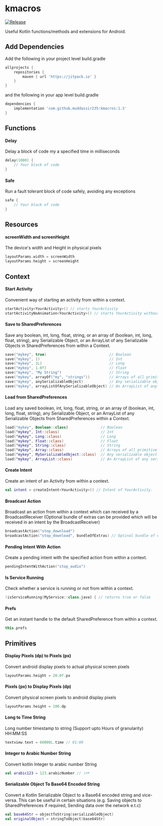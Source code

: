 # kmacros
[![Release](https://jitpack.io/v/muddassir235/kmacros.svg?style=flat-square)](https://jitpack.io/#muddassir235/kmacros/)

Useful Kotlin functions/methods and extensions for Android.

## Add Dependencies
Add the following in your project level build.gradle
```groovy
allprojects {
    repositories {
        maven { url 'https://jitpack.io' }
    }
}
```
and the following in your app level build.gradle
```groovy
dependencies {
    implementation 'com.github.muddassir235:kmacros:1.3'
}
```

## Functions
#### Delay
Delay a block of code my a specified time in milliseconds
```kotlin
delay(1000) {
    // Your block of code
}
```
#### Safe
Run a fault tolerant block of code safely, avoiding any exceptions
```kotlin
safe {
    // Your block of code
}
```

## Resources
#### screenWidth and screenHeight
The device's width and Height in physical pixels

```kotlin
layoutParams.width = screenWidth
layoutParams.height = screenHeight
```

## Context
#### Start Activity
Convenient way of starting an activity from within a context.
```kotlin
startActivity<YourActivity>() // starts YourActivity
startActivityNoAnimation<YourActivity>() // starts YourActivity without any animations.
```

#### Save to SharedPreferences
Save any boolean, int, long, float, string, or an array of (boolean, int, long, float, string), any Serializable Object, or an ArrayList of any Serializable Objects in SharedPreferences from within a Context.
```kotlin
save("mykey", true)                             // Boolean
save("mykey", 1)                                // Int
save("mykey", 1L)                               // Long
save("mykey", 1.0f)                             // Float
save("mykey", "My String")                      // String
save("mykey", arrayOf("my", "strings"))         // Arrays of all primitive types are also supported
save("mykey", anySerializableObject)            // Any serializable object can also be saved.
save("mykey", arrayListOfAnySerializableObject) // An ArrayList of any serializable object can also be saved.
```
#### Load from SharedPreferences
Load any saved boolean, int, long, float, string, or an array of (boolean, int, long, float, string), any Serializable Object, or an ArrayList of any Serializable Objects from SharedPreferences within a Context.
```kotlin
load("mykey", Boolean::class)               // Boolean
load("mykey", Int::class)                   // Int
load("mykey", Long::class)                  // Long
load("mykey", Float::class)                 // Float
load("mykey", String::class)                // String
load("mykey", Array::class)                 // Arrays of all primitive types are also supported
load("mykey", MySerializableObject::class)  // Any serializable object can also be saved.
load("mykey", ArrayList::class)             // An ArrayList of any serializable object can also be saved.
```

#### Create Intent
Create an intent of an Activity from within a context.
```kotlin
val intent = createIntent<YourActivity>() // Intent of YourActivity.
```
#### Broadcast Action
Broadcast an action from within a context which can received by a BroadcastReceiver (Optional bundle of extras can be provided which will be received in an intent by the BroadcastReceiver)
```kotlin
broadcastAction("stop_download")
broadcastAction("stop_download", bundleOfExtras) // Optinal bundle of extras 
```
#### Pending Intent With Action
Create a pending intent with the specified action from within a context.
```kotlin
pendingIntentWithAction("stop_audio")
```
#### Is Service Running
Check whether a service is running or not from within a context.
```kotlin
!isServiceRunning(MyService::class.java) { // returns true or false
```
#### Prefs
Get an instant handle to the default SharedPreference from within a context.
```kotlin
this.prefs
```

## Primitives
#### Display Pixels (dp) to Pixels (px)
Convert android display pixels to actual physical screen pixels
```kotlin
layoutParams.height = 20.0f.px
```

#### Pixels (px) to Display Pixels (dp)
Convert physical screen pixels to android display pixels
```kotlin
layoutParams.height = 100.dp
```

#### Long to Time String
Long number timestamp  to string (Support upto Hours of granularity) HH:MM:SS
```kotlin
textview.text = 60000L.time // 01:00
```

#### Integer to Arabic Number String
Convert kotlin Integer to arabic number String
```kotlin
val arabic123 = 123.arabicNumber // ١٢٣
```

#### Serializable Object To Base64 Encoded String
Convert a Kotlin Serializable Object to a Base64 encoded string and vice-versa. This can be useful in certain situations (e.g. Saving objects to SharedPreferences if required, Sending data over the network e.t.c)
```kotlin
val base64Str = objectToString(serializableObject)
val originalObject = stringToObject(base64Str)
```

## 
